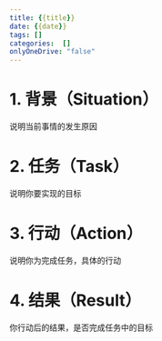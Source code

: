 ```yaml
---
title: {{title}}  
date: {{date}}  
tags: []  
categories:  []
onlyOneDrive: "false"
---
```

# 1. 背景（Situation）
说明当前事情的发生原因

# 2. 任务（Task）
说明你要实现的目标

# 3. 行动（Action）
说明你为完成任务，具体的行动

# 4. 结果（Result）
你行动后的结果，是否完成任务中的目标

